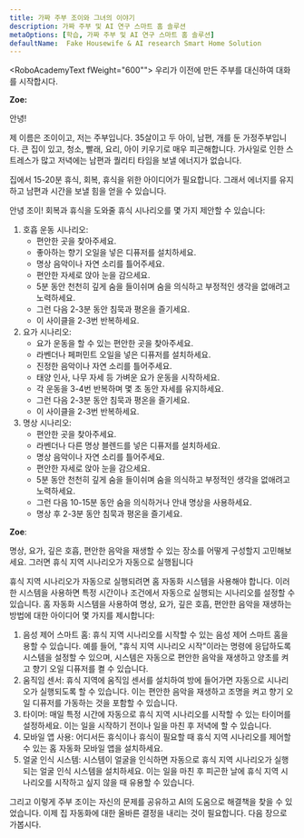 ```yaml
---
title: 가짜 주부 조이와 그녀의 이야기
description: 가짜 주부 및 AI 연구 스마트 홈 솔루션
metaOptions: [학습, 가짜 주부 및 AI 연구 스마트 홈 솔루션]
defaultName:  Fake Housewife & AI research Smart Home Solution
---
```


<LessonImages imageClasses="mb"  src='fake-housewife-and-ai-research-smart-home-solution/lesson-2-banner.png' alt="fake housewife ai" />

<RoboAcademyText fWeight="600"">
우리가 이전에 만든 주부를 대신하여 대화를 시작합시다.
</RoboAcademyText>

<RoboAcademyDialog >

**Zoe:**

안녕!

제 이름은 조이이고, 저는 주부입니다. 35살이고 두 아이, 남편, 개를 둔 가정주부입니다. 큰 집이 있고, 청소, 빨래, 요리, 아이 키우기로 매우 피곤해합니다. 가사일로 인한 스트레스가 많고 저녁에는 남편과 퀄리티 타임을 보낼 에너지가 없습니다.

집에서 15-20분 휴식, 회복, 휴식을 위한 아이디어가 필요합니다. 그래서 에너지를 유지하고 남편과 시간을 보낼 힘을 얻을 수 있습니다.


</RoboAcademyDialog>



<RoboAcademyDialog>

<ChatGPT/>

안녕 조이! 회복과 휴식을 도와줄 휴식 시나리오를 몇 가지 제안할 수 있습니다:

1. 호흡 운동 시나리오:
    - 편안한 곳을 찾아주세요.
    - 좋아하는 향기 오일을 넣은 디퓨저를 설치하세요.
    - 명상 음악이나 자연 소리를 틀어주세요.
    - 편안한 자세로 앉아 눈을 감으세요.
    - 5분 동안 천천히 깊게 숨을 들이쉬며 숨을 의식하고 부정적인 생각을 없애려고 노력하세요.
    - 그런 다음 2-3분 동안 침묵과 평온을 즐기세요.
    - 이 사이클을 2-3번 반복하세요.
2. 요가 시나리오:
    - 요가 운동을 할 수 있는 편안한 곳을 찾아주세요.
    - 라벤더나 페퍼민트 오일을 넣은 디퓨저를 설치하세요.
    - 진정한 음악이나 자연 소리를 틀어주세요.
    - 태양 인사, 나무 자세 등 가벼운 요가 운동을 시작하세요.
    - 각 운동을 3-4번 반복하며 몇 초 동안 자세를 유지하세요.
    - 그런 다음 2-3분 동안 침묵과 평온을 즐기세요.
    - 이 사이클을 2-3번 반복하세요.
3. 명상 시나리오:
    - 편안한 곳을 찾아주세요.
    - 라벤더나 다른 명상 블렌드를 넣은 디퓨저를 설치하세요.
    - 명상 음악이나 자연 소리를 틀어주세요.
    - 편안한 자세로 앉아 눈을 감으세요.
    - 5분 동안 천천히 깊게 숨을 들이쉬며 숨을 의식하고 부정적인 생각을 없애려고 노력하세요.
    - 그런 다음 10-15분 동안 숨을 의식하거나 안내 명상을 사용하세요.
    - 명상 후 2-3분 동안 침묵과 평온을 즐기세요.

</RoboAcademyDialog>

<RoboAcademyDialog>

**Zoe**:

명상, 요가, 깊은 호흡, 편안한 음악을 재생할 수 있는 장소를 어떻게 구성할지 고민해보세요. 그러면 휴식 지역 시나리오가 자동으로 실행됩니다

</RoboAcademyDialog>

<RoboAcademyDialog>

<ChatGPT/>

휴식 지역 시나리오가 자동으로 실행되려면 홈 자동화 시스템을 사용해야 합니다. 이러한 시스템을 사용하면 특정 시간이나 조건에서 자동으로 실행되는 시나리오를 설정할 수 있습니다. 홈 자동화 시스템을 사용하여 명상, 요가, 깊은 호흡, 편안한 음악을 재생하는 방법에 대한 아이디어 몇 가지를 제시합니다:

1. 음성 제어 스마트 홈: 휴식 지역 시나리오를 시작할 수 있는 음성 제어 스마트 홈을 용할 수 있습니다. 예를 들어, "휴식 지역 시나리오 시작"이라는 명령에 응답하도록 시스템을 설정할 수 있으며, 시스템은 자동으로 편안한 음악을 재생하고 양초를 켜고 향기 오일 디퓨저를 켤 수 있습니다.
2. 움직임 센서: 휴식 지역에 움직임 센서를 설치하여 방에 들어가면 자동으로 시나리오가 실행되도록 할 수 있습니다. 이는 편안한 음악을 재생하고 조명을 켜고 향기 오일 디퓨저를 가동하는 것을 포함할 수 있습니다.
3. 타이머: 매일 특정 시간에 자동으로 휴식 지역 시나리오를 시작할 수 있는 타이머를 설정하세요. 이는 일을 시작하기 전이나 일을 마친 후 저녁에 할 수 있습니다.
4. 모바일 앱 사용: 어디서든 휴식이나 휴식이 필요할 때 휴식 지역 시나리오를 제어할 수 있는 홈 자동화 모바일 앱을 설치하세요.
5. 얼굴 인식 시스템: 시스템이 얼굴을 인식하면 자동으로 휴식 지역 시나리오가 실행되는 얼굴 인식 시스템을 설치하세요. 이는 일을 마친 후 피곤한 날에 휴식 지역 시나리오를 시작하고 싶지 않을 때 유용할 수 있습니다.

</RoboAcademyDialog>

<RoboAcademyText>

그리고 이렇게 주부 조이는 자신의 문제를 공유하고 AI의 도움으로 해결책을 찾을 수 있었습니다. 이제 집 자동화에 대한 올바른 결정을 내리는 것이 필요합니다. 다음 장으로 가봅시다.

</RoboAcademyText>